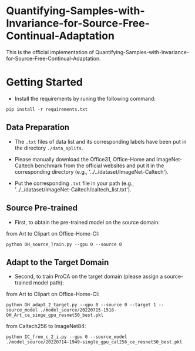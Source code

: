 # Quantifying-Samples-with-Invariance-for-Source-Free-Continual-Adaptation
This is the official implementation of Quantifying-Samples-with-Invariance-for-Source-Free-Continual-Adaptation.
# Getting Started

- Install the requirements by runing the following command:
```
pip install -r requirements.txt
```

## Data Preparation
- The `.txt` files of data list and its corresponding labels have been put in the directory `./data_splits`.

- Please manually download the Office31, Office-Home and ImageNet-Caltech benchmark from the official websites and put it in the corresponding directory (e.g., '../../dataset/ImageNet-Caltech').

- Put the corresponding `.txt` file in your path (e.g., '../../dataset/ImageNet-Caltech/caltech_list.txt').
## Source Pre-trained
- First, to obtain the pre-trained model on the source domain: 

from Art to Clipart on Office-Home-CI:
```
python OH_source_Train.py --gpu 0 --source 0
```


## Adapt to the Target Domain 
- Second, to train ProCA on the target domain (please assign a source-trained model path):

from Art to Clipart on Office-Home-CI:
```
python OH_adapt_2_target.py --gpu 0 --source 0 --target 1 --source_model ./model_source/20220715-1518-OH_Art_ce_singe_gpu_resnet50_best.pkl
```

from Caltech256 to ImageNet84:
```
python IC_from_c_2_i.py --gpu 0 --source_model ./model_source/20220714-1949-single_gpu_cal256_ce_resnet50_best.pkl
```
